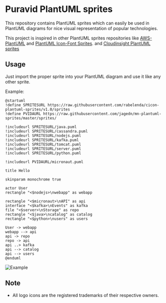 # Puravid PlantUML sprites

This repository contains PlantUML sprites which can easily be used in PlantUML diagrams for nice visual representation of popular technologies.

This project is inspired in other PlantUML sprites repositories like [AWS-PlantUML](https://github.com/milo-minderbinder/AWS-PlantUML) and [PlantUML Icon-Font Sprites](https://github.com/tupadr3/plantuml-icon-font-sprites).
and [Cloudinsight PlantUML sprites](https://github.com/rabelenda/cicon-plantuml-sprites)

## Usage

Just import the proper sprite into your PlantUML diagram and use it like any other sprite.

Example:

```
@startuml
!define SPRITESURL https://raw.githubusercontent.com/rabelenda/cicon-plantuml-sprites/v1.0/sprites
!define PVIDAURL https://raw.githubusercontent.com/jagedn/mn-plantuml-sprites/master/sprites/

!includeurl SPRITESURL/java.puml
!includeurl SPRITESURL/cassandra.puml
!includeurl SPRITESURL/nodejs.puml
!includeurl SPRITESURL/kafka.puml
!includeurl SPRITESURL/tomcat.puml
!includeurl SPRITESURL/server.puml
!includeurl SPRITESURL/python.puml

!includeurl PVIDAURL/micronaut.puml

title Hello

skinparam monochrome true

actor User
rectangle "<$nodejs>\nwebapp" as webapp

rectangle "<$micronaut>\nAPI" as api
interface "<$kafka>\nEvents" as kafka
file "<$server>\nStorage" as repo
rectangle "<$java>\ncatalog" as catalog
rectangle "<$python>\nusers" as users

User -> webapp
webapp --> api
api -> repo
repo -> api
api ..> kafka
api --> catalog
api --> users
@enduml
```

![Example](https://www.plantuml.com/plantuml/png/ZP7FQXin4CRlUWebzEhTzbgAIQ216demSTDJBsFjUArO6edHoA5lNrdo1Y-qIm_Bpf-VlaypUaW2BDaxTJVWmHBgtVPvy-Dfz_ByNHz5OlhSzmnltMZbcFSv8Pj0WYIT2RvqzkYG1kYDBVLLT40NjLMAR0LJV_xKVUoloRl5zkVcw-F_6Rp2Y0Fr_Y_I7f8WzrEgr9qbu_A0cTtD54NY35qi9_y564W9QE1bYiA0hsaHES7Xj2mYmHkGHIGXdv4NaVXRZe4QCcEcnVRU6Wu4MQwGM76elw5pGQbqiXI1mMiVA9WZ1uzQEADIO2ImVad8Yj48q5YEtN_vq8PV_w8tt4ECzngIRg6QW-_6XNtSRYe8qIfBWdm0Kw6wfm8ydP4aLQQMrC4sbRQ3GkmaC8nO4SOOvcQNbosG0G4NnWfTupdNzbN8N8IRNusKkaogL-jfblRJgrAvNBfyfJaPnw1lwbstRfTkLEbCrbFUB1wGXkpT7m00)


## Note

* All logo icons are the registered trademarks of their respective owners.
